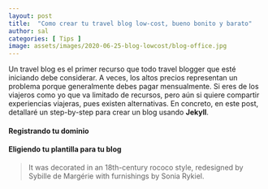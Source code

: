 ```yaml
---
layout: post
title:  "Como crear tu travel blog low-cost, bueno bonito y barato"
author: sal
categories: [ Tips ]
image: assets/images/2020-06-25-blog-lowcost/blog-office.jpg
---
```


Un travel blog es el primer recurso que todo travel blogger que esté iniciando debe considerar. A veces, los altos precios representan un problema porque generalmente debes pagar mensualmente. Si eres de los viajeros como yo que va limitado de recursos, pero aún si quiere compartir experiencias viajeras, pues existen alternativas. En concreto, en este post, detallaré un step-by-step para crear un blog usando **Jekyll**.

#### Registrando tu dominio


#### Eligiendo tu plantilla para tu blog


> It was decorated in an 18th-century rococo style, redesigned by Sybille de Margérie with furnishings by Sonia Rykiel.